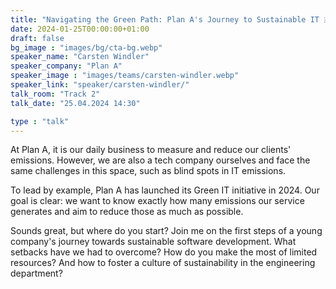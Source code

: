```yaml
---
title: "Navigating the Green Path: Plan A's Journey to Sustainable IT 🇬🇧"
date: 2024-01-25T00:00:00+01:00
draft: false
bg_image : "images/bg/cta-bg.webp"
speaker_name: "Carsten Windler"
speaker_company: "Plan A"
speaker_image : "images/teams/carsten-windler.webp"
speaker_link: "speaker/carsten-windler/"
talk_room: "Track 2"
talk_date: "25.04.2024 14:30"

type : "talk"
---
```


At Plan A, it is our daily business to measure and reduce our clients' emissions. However, we are also a tech company ourselves and face the same challenges in this space, such as blind spots in IT emissions.

To lead by example, Plan A has launched its Green IT initiative in 2024. Our goal is clear: we want to know exactly how many emissions our service generates and aim to reduce those as much as possible.

Sounds great, but where do you start? Join me on the first steps of a young company's journey towards sustainable software development.
What setbacks have we had to overcome? How do you make the most of limited resources? And how to foster a culture of sustainability in the engineering department?
